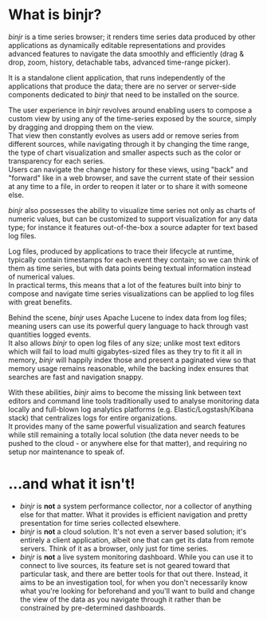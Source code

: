 # What is binjr?

_binjr_ is a time series browser; it renders time series data produced by other applications as 
dynamically editable representations and provides advanced features to navigate the data smoothly and efficiently 
(drag & drop, zoom, history, detachable tabs, advanced time-range picker).
 
It is a standalone client application, that runs independently of the applications that produce the data; there are
no server or server-side components dedicated to _binjr_ that need to be installed on the source.   

The user experience in _binjr_ revolves around enabling users to compose a custom view by using any of the time-series
exposed by the source, simply by dragging and dropping them on the view.  
That view then constantly evolves as users add or remove series from different sources, while navigating through it by changing the time range, the type of chart visualization and smaller aspects such as the color or transparency for each series.  
Users can navigate the change history for these views, using "back" and "forward" like in a web browser, and save the current state of their session at any time to a file, in order to reopen it later or to share it with someone else.

_binjr_ also possesses the ability to visualize time series not only as charts of numeric values, but can be customized to 
support visualization for any data type; for instance it features out-of-the-box a source adapter for text based log files.   

Log files, produced by applications to trace their lifecycle at runtime, typically contain timestamps for each event
they contain; so we can think of them as time series, but with data points being textual information instead of numerical 
values.  
In practical terms, this means that a lot of the features built into binjr to compose and navigate time series
visualizations can be applied to log files with great benefits.

Behind the scene, _binjr_ uses Apache Lucene to index data from log files; meaning users can use its powerful query 
language to hack through vast quantities logged events.  
It also allows _binjr_ to open log files of any size; unlike most text editors which will fail to load multi
gigabytes-sized files as they try to fit it all in memory, _binjr_ will happily index those and present a paginated view so
 that memory usage remains reasonable, while the backing index ensures that searches are fast and navigation snappy.


With these abilities, _binjr_ aims to become the missing link between text editors and command line tools
traditionally used to analyse monitoring data locally and full-blown log analytics platforms (e.g. Elastic/Logstash/Kibana
stack) that centralizes logs for entire organizations.  
It provides many of the same powerful visualization and search features while still remaining a totally
local solution (the data never needs to be pushed to the cloud - or anywhere else for that matter), and requiring no
setup nor maintenance to speak of.
 

# ...and what it isn't!
* _binjr_ is **not** a system performance collector, nor a collector of anything else for that matter. What it provides is
   efficient navigation and pretty presentation for time series collected elsewhere. 
* _binjr_ is **not** a cloud solution. It's not even a server based solution; it's entirely a client application, 
  albeit one that can get its data from remote servers. Think of it as a browser, only just for time series. 
* _binjr_ is **not** a live system monitoring dashboard. While you can use it to connect to live sources, its feature set is
  not geared toward that particular task, and there are better tools for that out there. Instead, it aims to be an 
  investigation tool, for when you don't necessarily know what you're looking for beforehand and you'll want to build 
  and change the view of the data as you navigate through it rather than be constrained by pre-determined dashboards. 
 
